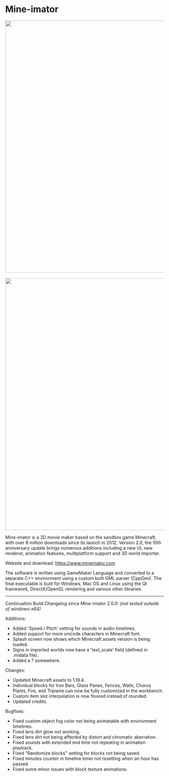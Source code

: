 # Mine-imator

<p align="center">
  <img src="https://www.mineimatorforums.com/uploads/monthly_2021_08/image.png.4699187f1f02be8222a5bf5100c1738f.png" width=800/>
  <br/>
  <br/>
  <img src="https://www.mineimatorforums.com/uploads/monthly_2023_03/336815532_programview.png.9212aa1f6d1bed63411408aa5e905ce0.png" width=800/>
</p>

Mine-imator is a 3D movie maker based on the sandbox game Minecraft, with over 8 million downloads since its launch in 2012. Version 2.0, the 10th anniversary update brings numerous additions including a new UI, new renderer, animation features, multiplatform support and 3D world importer.

Website and download: https://www.mineimator.com

The software is written using GameMaker Language and converted to a separate C++ environment using a custom built GML parser (CppGen). The final executable is built for Windows, Mac OS and Linux using the Qt framework, DirectX/OpenGL rendering and various other libraries.

<hr/>

Continuation Build Changelog since Mine-imator 2.0.0:
<i>(not tested outside of windows-x64)</i>

Additions:
<ul>
  <li>Added 'Speed / Pitch' setting for sounds in audio timelines.</li>
  <li>Added support for more unicode characters in Minecraft font.</li>
  <li>Splash screen now shows which Minecraft assets version is being loaded.</li>
  <li>Signs in imported worlds now have a 'text_scale' field (defined in .midata file).</li>
  <li>Added a ? somewhere.</li>
</ul>

Changes:
<ul>
  <li>Updated Minecraft assets to 1.19.4.</li>
  <li>Individual blocks for Iron Bars, Glass Panes, Fences, Walls, Chorus Plants, Fire, and Tripwire can now be fully customized in the workbench.</li>
  <li>Custom item slot interpolation is now floored instead of rounded.</li>
  <li>Updated credits.</li>
</ul>
  
Bugfixes:
<ul>
  <li>Fixed custom object fog color not being animatable with environment timelines.</li>
  <li>Fixed lens dirt glow not working.</li>
  <li>Fixed lens dirt not being affected by distort and chromatic aberration.</li>
  <li>Fixed sounds with extended end time not repeating in animation playback.</li>
  <li>Fixed "Randomize blocks" setting for blocks not being saved.</li>
  <li>Fixed minutes counter in timeline timer not resetting when an hour has passed.</li>
  <li>Fixed some minor issues with block texture animations.</li>
</ul>
